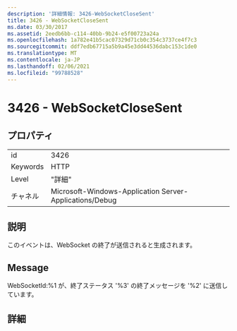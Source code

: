 ```yaml
---
description: '詳細情報: 3426-WebSocketCloseSent'
title: 3426 - WebSocketCloseSent
ms.date: 03/30/2017
ms.assetid: 2eedb6bb-c114-40bb-9b24-e5f00723a24a
ms.openlocfilehash: 1a782e41b5cac07329d71cb0c354c3737ce4f7c3
ms.sourcegitcommit: ddf7edb67715a5b9a45e3dd44536dabc153c1de0
ms.translationtype: MT
ms.contentlocale: ja-JP
ms.lasthandoff: 02/06/2021
ms.locfileid: "99788528"
---
```

# <a name="3426---websocketclosesent"></a>3426 - WebSocketCloseSent

## <a name="properties"></a>プロパティ  
  
|||  
|-|-|  
|id|3426|  
|Keywords|HTTP|  
|Level|"詳細"|  
|チャネル|Microsoft-Windows-Application Server-Applications/Debug|  
  
## <a name="description"></a>説明  

 このイベントは、WebSocket の終了が送信されると生成されます。  
  
## <a name="message"></a>Message  

 WebSocketId:%1 が、終了ステータス '%3' の終了メッセージを '%2' に送信しています。  
  
## <a name="details"></a>詳細
